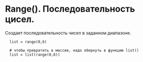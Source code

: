 # Range(). Последовательность цисел.

Создает последовательность чисел в заданном диапазоне.

```code
  list = range(0,6)
  
  # чтобы превратить в массив, надо обернуть в функцию list()
  list = list(range(0,6))
  
  
```

